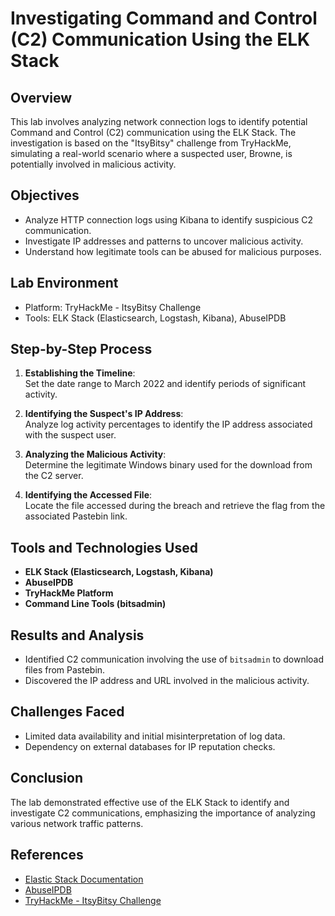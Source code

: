 # Investigating Command and Control (C2) Communication Using the ELK Stack

## Overview

This lab involves analyzing network connection logs to identify potential Command and Control (C2) communication using the ELK Stack. The investigation is based on the "ItsyBitsy" challenge from TryHackMe, simulating a real-world scenario where a suspected user, Browne, is potentially involved in malicious activity.

## Objectives

- Analyze HTTP connection logs using Kibana to identify suspicious C2 communication.
- Investigate IP addresses and patterns to uncover malicious activity.
- Understand how legitimate tools can be abused for malicious purposes.

## Lab Environment

- Platform: TryHackMe - ItsyBitsy Challenge
- Tools: ELK Stack (Elasticsearch, Logstash, Kibana), AbuseIPDB

## Step-by-Step Process

1. **Establishing the Timeline**:  
   Set the date range to March 2022 and identify periods of significant activity.

2. **Identifying the Suspect's IP Address**:  
   Analyze log activity percentages to identify the IP address associated with the suspect user.

3. **Analyzing the Malicious Activity**:  
   Determine the legitimate Windows binary used for the download from the C2 server.

4. **Identifying the Accessed File**:  
   Locate the file accessed during the breach and retrieve the flag from the associated Pastebin link.

## Tools and Technologies Used

- **ELK Stack (Elasticsearch, Logstash, Kibana)**
- **AbuseIPDB**
- **TryHackMe Platform**
- **Command Line Tools (bitsadmin)**

## Results and Analysis

- Identified C2 communication involving the use of `bitsadmin` to download files from Pastebin.
- Discovered the IP address and URL involved in the malicious activity.

## Challenges Faced

- Limited data availability and initial misinterpretation of log data.
- Dependency on external databases for IP reputation checks.

## Conclusion

The lab demonstrated effective use of the ELK Stack to identify and investigate C2 communications, emphasizing the importance of analyzing various network traffic patterns.

## References

- [Elastic Stack Documentation](https://www.elastic.co/guide/index.html)
- [AbuseIPDB](https://www.abuseipdb.com)
- [TryHackMe - ItsyBitsy Challenge](https://www.tryhackme.com)
